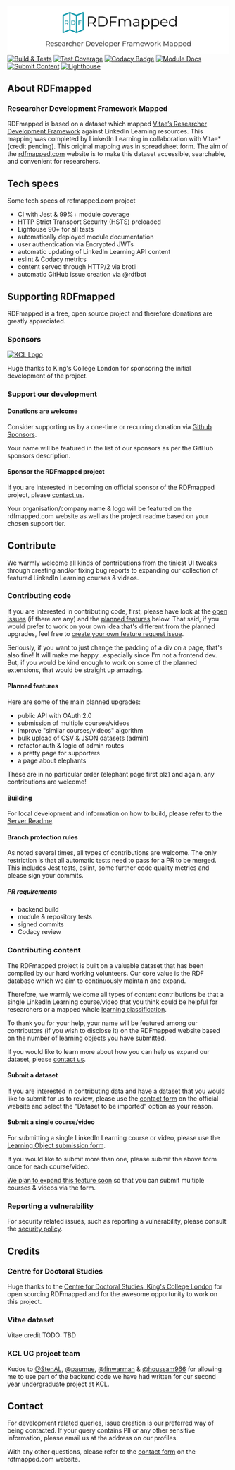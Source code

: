 [![RDfmapped](./server/assets/img/promo/rdfmapped_social_narrower.png)](https://rdfmapped.com)
[![Build & Tests](https://github.com/almasen/rdf-mapped/workflows/Build/badge.svg)](https://github.com/almasen/rdf-mapped/actions)
[![Test Coverage](https://img.shields.io/badge/dynamic/json?color=success&label=test%20coverage&query=%24.total.statements.pct&suffix=%25&url=https%3A%2F%2Fdev.rdfmapped.com%2Fcoverage%2Fcoverage-summary.json&logo=jest)](https://dev.rdfmapped.com/coverage)
[![Codacy Badge](https://app.codacy.com/project/badge/Grade/8f122bbf86794463b3b10f85bcf28249)](https://www.codacy.com?utm_source=github.com&amp;utm_medium=referral&amp;utm_content=almasen/rdf-mapped&amp;utm_campaign=Badge_Grade)
[![Module Docs](https://img.shields.io/badge/module-docs-informational?logo=node.js)](https://dev.rdfmapped.com/docs)
[![Submit Content](https://img.shields.io/badge/learning-submit%20content-informational?logo=linkedin)](https://rdfmapped.com/submit)
[![Lighthouse](https://img.shields.io/badge/Lighthouse-98.25%25-success?logo=Lighthouse)](https://googlechrome.github.io/lighthouse/viewer/?psiurl=https%3A%2F%2Frdfmapped.com%2F&strategy=desktop&category=performance&category=accessibility&category=best-practices&category=seo&category=pwa&utm_source=lh-chrome-ext#accessibility)

## About RDFmapped

### Researcher Development Framework Mapped

RDFmapped is based on a dataset which mapped [Vitae’s Researcher Development Framework](https://www.vitae.ac.uk/researchers-professional-development/about-the-vitae-researcher-development-framework/developing-the-vitae-researcher-development-framework "Vitae’s Researcher Development Framework") against LinkedIn Learning resources. This mapping was completed by LinkedIn Learning in collaboration with Vitae* (credit pending). This original mapping was in spreadsheet form. The aim of the [rdfmapped.com](https://rdfmapped.com) website is to make this dataset accessible, searchable, and convenient for researchers.

## Tech specs

Some tech specs of rdfmapped.com project

- CI with Jest & 99%+ module coverage
- HTTP Strict Transport Security (HSTS) preloaded
- Lightouse 90+ for all tests
- automatically deployed module documentation
- user authentication via Encrypted JWTs
- automatic updating of LinkedIn Learning API content
- eslint & Codacy metrics
- content served through HTTP/2 via brotli
- automatic GitHub issue creation via @rdfbot

## Supporting RDFmapped

RDFmapped is a free, open source project and therefore donations are greatly appreciated.

### Sponsors

[![KCL Logo](https://rdfmapped.com/img/kcl/KCL_box_red_485_rgb_comp.webp)](https://kcl.ac.uk "King's College London")

Huge thanks to King's College London for sponsoring the initial development of the project.

### Support our development

#### Donations are welcome

Consider supporting us by a one-time or recurring donation via [Github Sponsors](https://paypal.me/almasen).

Your name will be featured in the list of our sponsors as per the GitHub sponsors description.

#### Sponsor the RDFmapped project

If you are interested in becoming on official sponsor of the RDFmapped project, please [contact us](https://rdfmapped.com/contact).

Your organisation/company name & logo will be featured on the rdfmapped.com website as well as the project readme based on your chosen support tier.

## Contribute

We warmly welcome all kinds of contributions from the tiniest UI tweaks through creating and/or fixing bug reports to expanding our collection of featured LinkedIn Learning courses & videos.

### Contributing code

If you are interested in contributing code, first, please have look at the [open issues](https://github.com/almasen/rdf-mapped/issues) (if there are any) and the [planned features](#planned-features) below. That said, if you would prefer to work on your own idea that's different from the planned upgrades, feel free to [create your own feature request issue](https://github.com/almasen/rdf-mapped/issues/new?assignees=&labels=&template=feature_request.md&title=).

Seriously, if you want to just change the padding of a div on a page, that's also fine! It will make me happy...especially since I'm not a frontend dev. But, if you would be kind enough to work on some of the planned extensions, that would be straight up amazing.

#### Planned features

Here are some of the main planned upgrades:

- public API with OAuth 2.0
- submission of multiple courses/videos
- improve "similar courses/videos" algorithm
- bulk upload of CSV & JSON datasets (admin)
- refactor auth & logic of admin routes
- a pretty page for supporters
- a page about elephants

These are in no particular order (elephant page first plz) and again, any contributions are welcome!

#### Building

For local development and information on how to build, please refer to the [Server Readme](./server/README.md).

#### Branch protection rules

As noted several times, all types of contributions are welcome. The only restriction is that all automatic tests need to pass for a PR to be merged. This includes Jest tests, eslint, some further code quality metrics and please sign your commits.

##### PR requirements

- backend build
- module & repository tests
- signed commits
- Codacy review

### Contributing content

The RDFmapped project is built on a valuable dataset that has been compiled by our hard working volunteers. Our core value is the RDF database which we aim to continuously maintain and expand.

Therefore, we warmly welcome all types of content contributions be that a single LinkedIn Learning course/video that you think could be helpful for researchers or a mapped whole [learning classification](https://docs.microsoft.com/en-us/linkedin/learning/reference/learningclassifications).

To thank you for your help, your name will be featured among our contributors (if you wish to disclose it) on the RDFmapped website based on the number of learning objects you have submitted.

If you would like to learn more about how you can help us expand our dataset, please [contact us](https://rdfmapped.com/contact).

#### Submit a dataset

If you are interested in contributing data and have a dataset that you would like to submit for us to review, please use the [contact form](https://rdfmapped.com/contact) on the official website and select the "Dataset to be imported" option as your reason.

#### Submit a single course/video

For submitting a single LinkedIn Learning course or video, please use the [Learning Object submission form](https://rdfmapped.com/submit).

If you would like to submit more than one, please submit the above form once for each course/video.

[We plan to expand this feature soon](#planned-features) so that you can submit multiple courses & videos via the form.

### Reporting a vulnerability

For security related issues, such as reporting a vulnerability, please consult the [security policy](https://github.com/almasen/rdf-mapped/security/policy).

## Credits

### Centre for Doctoral Studies

Huge thanks to the [Centre for Doctoral Studies, King's College London](https://www.kcl.ac.uk/doctoralstudies "KCL Doctoral Studies") for open sourcing RDFmapped and for the awesome opportunity to work on this project.

### Vitae dataset

Vitae credit TODO: TBD

### KCL UG project team

Kudos to [@StenAL](https://github.com/StenAL), [@paumue](https://github.com/paumue), [@finwarman](https://github.com/finwarman) & [@houssam966](https://github.com/houssam966) for allowing me to use part of the backend code we have had written for our second year undergraduate project at KCL.

## Contact

For development related queries, issue creation is our preferred way of being contacted. If your query contains PII or any other sensitive information, please email us at the address on our profiles.

With any other questions, please refer to the [contact form](https://rdfmapped.com/contact) on the rdfmapped.com website.